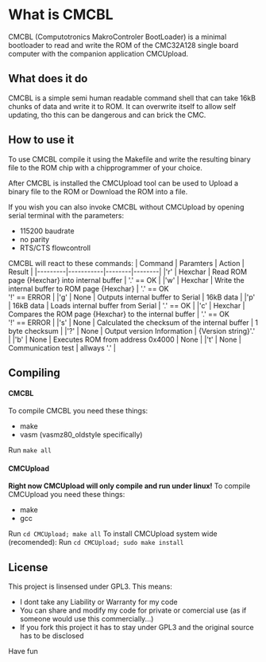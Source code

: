 # What is CMCBL

CMCBL (Computotronics MakroControler BootLoader) is a minimal bootloader to read and write the ROM of the CMC32A128 single board computer with the companion application CMCUpload.

## What does it do

CMCBL is a simple semi human readable command shell that can take 16kB chunks of data and write it to ROM. It can overwrite itself to allow self updating, tho this can be dangerous and can brick the CMC.

## How to use it

To use CMCBL compile it using the Makefile and write the resulting binary file to the ROM chip with a chipprogrammer of your choice.

After CMCBL is installed the CMCUpload tool can be used to Upload a binary file to the ROM or Download the ROM into a file.

If you wish you can also invoke CMCBL without CMCUpload by opening serial terminal with the parameters:
* 115200 baudrate
* no parity
* RTS/CTS flowcontroll

CMCBL will react to these commands:
| Command | Paramters | Action | Result |
|---------|-----------|--------|--------|
|'r'      | Hexchar   | Read ROM page {Hexchar} into internal buffer | '.' == OK |
|'w'      | Hexchar   | Write the internal buffer to ROM page {Hexchar} | '.' == OK <br /> '!' == ERROR |
|'g'      | None      | Outputs internal buffer to Serial | 16kB data |
|'p'      | 16kB data | Loads internal buffer from Serial | '.' == OK |
|'c'      | Hexchar   | Compares the ROM page {Hexchar} to the internal buffer | '.' == OK <br/> '!' == ERROR |
|'s'      | None      | Calculated the checksum of the internal buffer | 1 byte checksum |
|'?'      | None      | Output version Information | {Version string}'.' |
|'b'      | None      | Executes ROM from address 0x4000 | None |
|'t'      | None      | Communication test | allways '.' |

## Compiling

#### CMCBL
To compile CMCBL you need these things:
* make
* vasm (vasmz80_oldstyle specifically)

Run `make all`

#### CMCUpload
**Right now CMCUpload will only compile and run under linux!**
To compile CMCUpload you need these things:
* make
* gcc

Run `cd CMCUpload; make all`
To install CMCUpload system wide (recomended):
Run `cd CMCUpload; sudo make install`

## License

This project is linsensed under GPL3.
This means:
* I dont take any Liability or Warranty for my code
* You can share and modify my code for private or comercial use (as if someone would use this commercially...)
* If you fork this project it has to stay under GPL3 and the original source has to be disclosed

Have fun